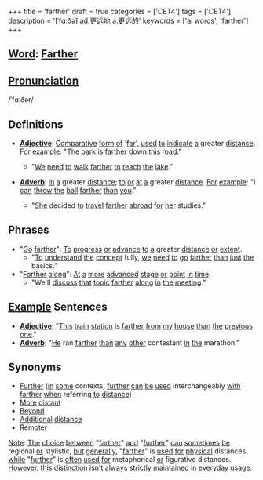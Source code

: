 +++
title = 'farther'
draft = true
categories = ['CET4']
tags = ['CET4']
description = '[ˈfɑːðə] ad.更远地 a.更远的'
keywords = ['ai words', 'farther']
+++

## [Word](/en/post/word/): [Farther](/en/post/farther/)

## [Pronunciation](/en/post/pronunciation/)
/ˈfɑːðər/

## Definitions
- **[Adjective](/en/post/adjective/)**: [Comparative](/en/post/comparative/) [form](/en/post/form/) [of](/en/post/of/) '[far](/en/post/far/)', [used](/en/post/used/) [to](/en/post/to/) [indicate](/en/post/indicate/) [a](/en/post/a/) greater [distance](/en/post/distance/). [For](/en/post/for/) [example](/en/post/example/): "[The](/en/post/the/) [park](/en/post/park/) is [farther](/en/post/farther/) [down](/en/post/down/) [this](/en/post/this/) [road](/en/post/road/)."
  - "[We](/en/post/we/) [need](/en/post/need/) [to](/en/post/to/) [walk](/en/post/walk/) [farther](/en/post/farther/) [to](/en/post/to/) [reach](/en/post/reach/) [the](/en/post/the/) [lake](/en/post/lake/)."
  
- **[Adverb](/en/post/adverb/)**: [In](/en/post/in/) [a](/en/post/a/) greater [distance](/en/post/distance/); [to](/en/post/to/) [or](/en/post/or/) [at](/en/post/at/) [a](/en/post/a/) greater [distance](/en/post/distance/). [For](/en/post/for/) [example](/en/post/example/): "I [can](/en/post/can/) [throw](/en/post/throw/) [the](/en/post/the/) [ball](/en/post/ball/) [farther](/en/post/farther/) [than](/en/post/than/) [you](/en/post/you/)."
  - "[She](/en/post/she/) decided [to](/en/post/to/) [travel](/en/post/travel/) [farther](/en/post/farther/) [abroad](/en/post/abroad/) [for](/en/post/for/) [her](/en/post/her/) studies."

## Phrases
- "[Go](/en/post/go/) [farther](/en/post/farther/)": [To](/en/post/to/) [progress](/en/post/progress/) [or](/en/post/or/) [advance](/en/post/advance/) [to](/en/post/to/) [a](/en/post/a/) greater [distance](/en/post/distance/) [or](/en/post/or/) [extent](/en/post/extent/).
  - "[To](/en/post/to/) [understand](/en/post/understand/) [the](/en/post/the/) [concept](/en/post/concept/) fully, [we](/en/post/we/) [need](/en/post/need/) [to](/en/post/to/) [go](/en/post/go/) [farther](/en/post/farther/) [than](/en/post/than/) [just](/en/post/just/) [the](/en/post/the/) basics."
- "[Farther](/en/post/farther/) [along](/en/post/along/)": [At](/en/post/at/) [a](/en/post/a/) [more](/en/post/more/) [advanced](/en/post/advanced/) [stage](/en/post/stage/) [or](/en/post/or/) [point](/en/post/point/) [in](/en/post/in/) [time](/en/post/time/).
  - "We'll [discuss](/en/post/discuss/) [that](/en/post/that/) [topic](/en/post/topic/) [farther](/en/post/farther/) [along](/en/post/along/) [in](/en/post/in/) [the](/en/post/the/) [meeting](/en/post/meeting/)."

## [Example](/en/post/example/) Sentences
- **[Adjective](/en/post/adjective/)**: "[This](/en/post/this/) [train](/en/post/train/) [station](/en/post/station/) is [farther](/en/post/farther/) [from](/en/post/from/) [my](/en/post/my/) [house](/en/post/house/) [than](/en/post/than/) [the](/en/post/the/) [previous](/en/post/previous/) [one](/en/post/one/)."
- **[Adverb](/en/post/adverb/)**: "[He](/en/post/he/) ran [farther](/en/post/farther/) [than](/en/post/than/) [any](/en/post/any/) [other](/en/post/other/) contestant [in](/en/post/in/) [the](/en/post/the/) marathon."

## Synonyms
- [Further](/en/post/further/) ([in](/en/post/in/) [some](/en/post/some/) contexts, [further](/en/post/further/) [can](/en/post/can/) [be](/en/post/be/) [used](/en/post/used/) interchangeably [with](/en/post/with/) [farther](/en/post/farther/) [when](/en/post/when/) referring [to](/en/post/to/) [distance](/en/post/distance/))
- [More](/en/post/more/) [distant](/en/post/distant/)
- [Beyond](/en/post/beyond/)
- [Additional](/en/post/additional/) [distance](/en/post/distance/)
- Remoter

[Note](/en/post/note/): [The](/en/post/the/) [choice](/en/post/choice/) [between](/en/post/between/) "[farther](/en/post/farther/)" [and](/en/post/and/) "[further](/en/post/further/)" [can](/en/post/can/) [sometimes](/en/post/sometimes/) [be](/en/post/be/) regional [or](/en/post/or/) stylistic, [but](/en/post/but/) [generally](/en/post/generally/), "[farther](/en/post/farther/)" is [used](/en/post/used/) [for](/en/post/for/) [physical](/en/post/physical/) distances [while](/en/post/while/) "[further](/en/post/further/)" is [often](/en/post/often/) [used](/en/post/used/) [for](/en/post/for/) metaphorical [or](/en/post/or/) figurative distances. [However](/en/post/however/), [this](/en/post/this/) [distinction](/en/post/distinction/) isn't [always](/en/post/always/) [strictly](/en/post/strictly/) maintained [in](/en/post/in/) [everyday](/en/post/everyday/) [usage](/en/post/usage/).
